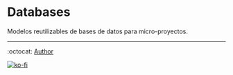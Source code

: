 # Databases

Modelos reutilizables de bases de datos para micro-proyectos.

---

:octocat: [Author](https://github.com/FernandoCalmet)

[![ko-fi](https://www.ko-fi.com/img/githubbutton_sm.svg)](https://ko-fi.com/T6T41JKMI)
